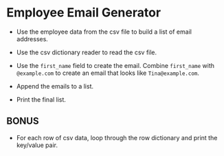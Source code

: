 # Employee Email Generator

* Use the employee data from the csv file to build a list of email addresses.

* Use the csv dictionary reader to read the csv file.

* Use the `first_name` field to create the email. Combine `first_name` with `@example.com` to create an email that looks like `Tina@example.com`.

* Append the emails to a list.

* Print the final list.

## BONUS

* For each row of csv data, loop through the row dictionary and print the key/value pair.

